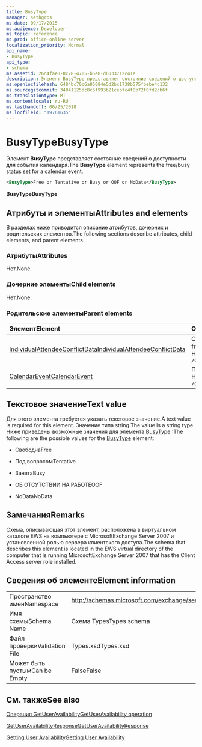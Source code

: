 ```yaml
---
title: BusyType
manager: sethgros
ms.date: 09/17/2015
ms.audience: Developer
ms.topic: reference
ms.prod: office-online-server
localization_priority: Normal
api_name:
- BusyType
api_type:
- schema
ms.assetid: 26d4fae0-8c78-4705-b5e8-d6033712c41e
description: Элемент BusyType представляет состояние сведений о доступности для события календаря.
ms.openlocfilehash: 6484bc70c6a05084e5d2bc1738b575fbebe4c132
ms.sourcegitcommit: 34041125dc8c5f993b21cebfc4f8b72f0fd2cb6f
ms.translationtype: MT
ms.contentlocale: ru-RU
ms.lasthandoff: 06/25/2018
ms.locfileid: "19761635"
---
```

# <a name="busytype"></a><span data-ttu-id="132d6-103">BusyType</span><span class="sxs-lookup"><span data-stu-id="132d6-103">BusyType</span></span>

<span data-ttu-id="132d6-104">Элемент **BusyType** представляет состояние сведений о доступности для события календаря.</span><span class="sxs-lookup"><span data-stu-id="132d6-104">The **BusyType** element represents the free/busy status set for a calendar event.</span></span> 
  
```xml
<BusyType>Free or Tentative or Busy or OOF or NoData</BusyType>
```

 <span data-ttu-id="132d6-105">**BusyType**</span><span class="sxs-lookup"><span data-stu-id="132d6-105">**BusyType**</span></span>
## <a name="attributes-and-elements"></a><span data-ttu-id="132d6-106">Атрибуты и элементы</span><span class="sxs-lookup"><span data-stu-id="132d6-106">Attributes and elements</span></span>

<span data-ttu-id="132d6-107">В разделах ниже приводится описание атрибутов, дочерних и родительских элементов.</span><span class="sxs-lookup"><span data-stu-id="132d6-107">The following sections describe attributes, child elements, and parent elements.</span></span>
  
### <a name="attributes"></a><span data-ttu-id="132d6-108">Атрибуты</span><span class="sxs-lookup"><span data-stu-id="132d6-108">Attributes</span></span>

<span data-ttu-id="132d6-109">Нет.</span><span class="sxs-lookup"><span data-stu-id="132d6-109">None.</span></span>
  
### <a name="child-elements"></a><span data-ttu-id="132d6-110">Дочерние элементы</span><span class="sxs-lookup"><span data-stu-id="132d6-110">Child elements</span></span>

<span data-ttu-id="132d6-111">Нет.</span><span class="sxs-lookup"><span data-stu-id="132d6-111">None.</span></span>
  
### <a name="parent-elements"></a><span data-ttu-id="132d6-112">Родительские элементы</span><span class="sxs-lookup"><span data-stu-id="132d6-112">Parent elements</span></span>

|<span data-ttu-id="132d6-113">**Элемент**</span><span class="sxs-lookup"><span data-stu-id="132d6-113">**Element**</span></span>|<span data-ttu-id="132d6-114">**Описание**</span><span class="sxs-lookup"><span data-stu-id="132d6-114">**Description**</span></span>|
|:-----|:-----|
|[<span data-ttu-id="132d6-115">IndividualAttendeeConflictData</span><span class="sxs-lookup"><span data-stu-id="132d6-115">IndividualAttendeeConflictData</span></span>](individualattendeeconflictdata.md) <br/> |<span data-ttu-id="132d6-116">Содержит пользователя или контакта состояния занятости для временной интервал, что происходит в то же время, как время предложенного собрания.</span><span class="sxs-lookup"><span data-stu-id="132d6-116">Contains a user's or contact's free/busy status for a time window that occurs at the same time as the suggested meeting time.</span></span>  <br/> <span data-ttu-id="132d6-117">Ниже приведен выражение XPath для этого элемента.</span><span class="sxs-lookup"><span data-stu-id="132d6-117">The following is the XPath expression to this element:</span></span>  <br/>  `/GetUserAvailabilityResponse/SuggestionsResponse/SuggestionDayResultArray/SuggestionDayResult[i]/SuggestionArray/Suggestion[i]/AttendeeConflictDataArray/IndividualAttendeeConflictData` <br/> |
|[<span data-ttu-id="132d6-118">CalendarEvent</span><span class="sxs-lookup"><span data-stu-id="132d6-118">CalendarEvent</span></span>](calendarevent.md) <br/> |<span data-ttu-id="132d6-119">Представляет вхождение элемента уникальный календаря.</span><span class="sxs-lookup"><span data-stu-id="132d6-119">Represents a unique calendar item occurrence.</span></span>  <br/> <span data-ttu-id="132d6-120">Ниже приведен выражение XPath для этого элемента.</span><span class="sxs-lookup"><span data-stu-id="132d6-120">The following is the XPath expression to this element:</span></span>  <br/>  `/GetUserAvailabilityResponse/FreeBusyResponseArray/FreeBusyResponse/FreeBusyView/CalendarEventArray/CalendarEvent[i]` <br/> |
   
## <a name="text-value"></a><span data-ttu-id="132d6-121">Текстовое значение</span><span class="sxs-lookup"><span data-stu-id="132d6-121">Text value</span></span>

<span data-ttu-id="132d6-122">Для этого элемента требуется указать текстовое значение.</span><span class="sxs-lookup"><span data-stu-id="132d6-122">A text value is required for this element.</span></span> <span data-ttu-id="132d6-123">Значение типа string.</span><span class="sxs-lookup"><span data-stu-id="132d6-123">The value is a string type.</span></span> <span data-ttu-id="132d6-124">Ниже приведены возможные значения для элемента [BusyType](busytype.md) :</span><span class="sxs-lookup"><span data-stu-id="132d6-124">The following are the possible values for the [BusyType](busytype.md) element:</span></span> 
  
- <span data-ttu-id="132d6-125">Свободна</span><span class="sxs-lookup"><span data-stu-id="132d6-125">Free</span></span>
    
- <span data-ttu-id="132d6-126">Под вопросом</span><span class="sxs-lookup"><span data-stu-id="132d6-126">Tentative</span></span>
    
- <span data-ttu-id="132d6-127">Занята</span><span class="sxs-lookup"><span data-stu-id="132d6-127">Busy</span></span>
    
- <span data-ttu-id="132d6-128">ОБ ОТСУТСТВИИ НА РАБОТЕ</span><span class="sxs-lookup"><span data-stu-id="132d6-128">OOF</span></span>
    
- <span data-ttu-id="132d6-129">NoData</span><span class="sxs-lookup"><span data-stu-id="132d6-129">NoData</span></span>
    
## <a name="remarks"></a><span data-ttu-id="132d6-130">Замечания</span><span class="sxs-lookup"><span data-stu-id="132d6-130">Remarks</span></span>

<span data-ttu-id="132d6-131">Схема, описывающая этот элемент, расположена в виртуальном каталоге EWS на компьютере с MicrosoftExchange Server 2007 и установленной ролью сервера клиентского доступа.</span><span class="sxs-lookup"><span data-stu-id="132d6-131">The schema that describes this element is located in the EWS virtual directory of the computer that is running MicrosoftExchange Server 2007 that has the Client Access server role installed.</span></span>
  
## <a name="element-information"></a><span data-ttu-id="132d6-132">Сведения об элементе</span><span class="sxs-lookup"><span data-stu-id="132d6-132">Element information</span></span>

|||
|:-----|:-----|
|<span data-ttu-id="132d6-133">Пространство имен</span><span class="sxs-lookup"><span data-stu-id="132d6-133">Namespace</span></span>  <br/> |http://schemas.microsoft.com/exchange/services/2006/types  <br/> |
|<span data-ttu-id="132d6-134">Имя схемы</span><span class="sxs-lookup"><span data-stu-id="132d6-134">Schema Name</span></span>  <br/> |<span data-ttu-id="132d6-135">Схема Types</span><span class="sxs-lookup"><span data-stu-id="132d6-135">Types schema</span></span>  <br/> |
|<span data-ttu-id="132d6-136">Файл проверки</span><span class="sxs-lookup"><span data-stu-id="132d6-136">Validation File</span></span>  <br/> |<span data-ttu-id="132d6-137">Types.xsd</span><span class="sxs-lookup"><span data-stu-id="132d6-137">Types.xsd</span></span>  <br/> |
|<span data-ttu-id="132d6-138">Может быть пустым</span><span class="sxs-lookup"><span data-stu-id="132d6-138">Can be Empty</span></span>  <br/> |<span data-ttu-id="132d6-139">False</span><span class="sxs-lookup"><span data-stu-id="132d6-139">False</span></span>  <br/> |
   
## <a name="see-also"></a><span data-ttu-id="132d6-140">См. также</span><span class="sxs-lookup"><span data-stu-id="132d6-140">See also</span></span>



[<span data-ttu-id="132d6-141">Операция GetUserAvailability</span><span class="sxs-lookup"><span data-stu-id="132d6-141">GetUserAvailability operation</span></span>](getuseravailability-operation.md)
  
[<span data-ttu-id="132d6-142">GetUserAvailabilityResponse</span><span class="sxs-lookup"><span data-stu-id="132d6-142">GetUserAvailabilityResponse</span></span>](getuseravailabilityresponse.md)


[<span data-ttu-id="132d6-143">Getting User Availability</span><span class="sxs-lookup"><span data-stu-id="132d6-143">Getting User Availability</span></span>](http://msdn.microsoft.com/library/d4133fcb-9b0f-4e6b-aadf-a389da83516a%28Office.15%29.aspx)

